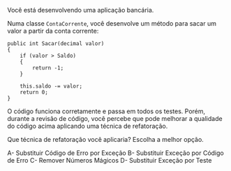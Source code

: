 ﻿Você está desenvolvendo uma aplicação bancária.

Numa classe `ContaCorrente`, você desenvolve um método para sacar
um valor a partir da conta corrente: 

```
public int Sacar(decimal valor)
{
    if (valor > Saldo)
    {
        return -1;
    }

    this.saldo -= valor;
    return 0;
}
```

O código funciona corretamente e passa em todos os testes. Porém,
durante a revisão de código, você percebe que pode melhorar a qualidade
do código acima aplicando uma técnica de refatoração.

Que técnica de refatoração você aplicaria? Escolha a melhor opção.

A- Substituir Código de Erro por Exceção
B- Substituir Exceção por Código de Erro
C- Remover Números Mágicos
D- Substituir Exceção por Teste


